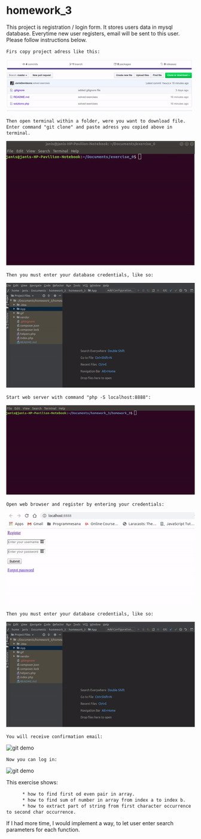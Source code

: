 # homework_3

This project is registration / login form. It stores users data in mysql database. Everytime new user registers, email will
be sent to this user. Please follow instructions below.

    Firs copy project adress like this:

![git demo](gif/git.gif)

    Then open terminal within a folder, were you want to download file.
    Enter command "git clone" and paste adress you copied above in terminal.

![git demo](gif/terminal.gif)

    Then you must enter your database credentials, like so:
    
![git demo](gif/settings.gif)

    Start web server with command "php -S localhost:8888":
    
![git demo](gif/terminal_2.gif)

    Open web browser and register by entering your credentials:
    
![git demo](gif/web_1.gif)

    Then you must enter your database credentials, like so:
    
![git demo](gif/settings.gif)

    You will receive confirmation email:
    
![git demo](mailReceived.png)

    Now you can log in:
    
![git demo](web_2.png)



This exercise shows:
 
          * how to find first od even pair in array.
          * how to find sum of number in array from index a to index b.
          * how to extract part of string from first character occurrence to second char occurrence.
          
If I had more time, I would implement a way, to let user enter search parameters for each function.
